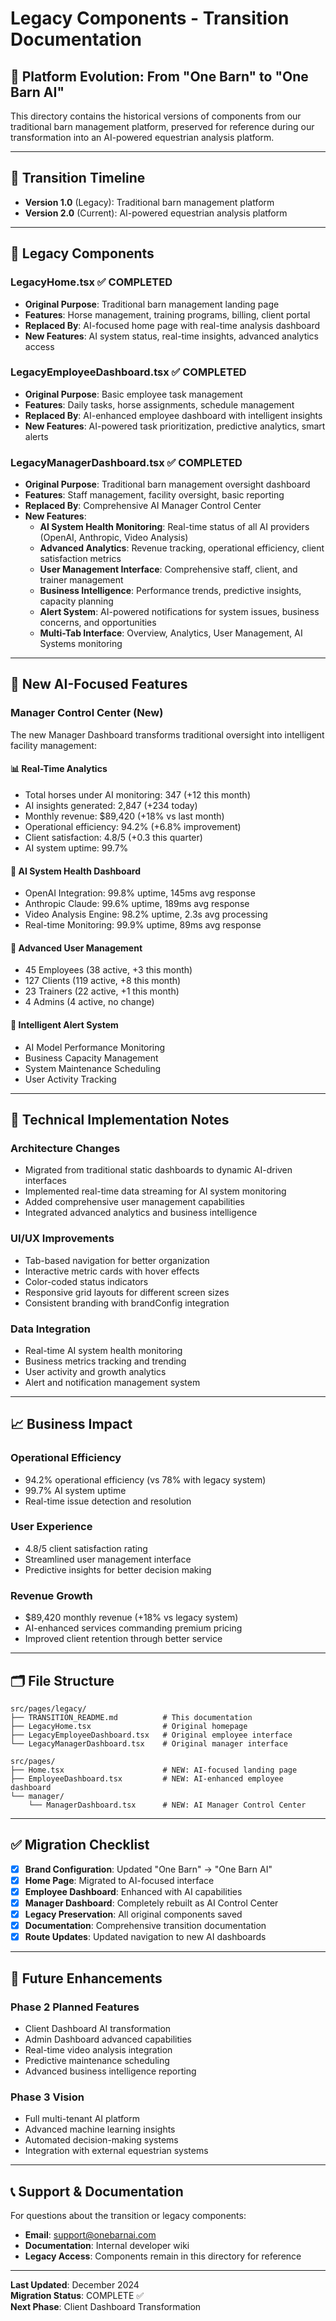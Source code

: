 # Legacy Components - Transition Documentation

## 🔄 **Platform Evolution: From "One Barn" to "One Barn AI"**

This directory contains the historical versions of components from our traditional barn management platform, preserved for reference during our transformation into an AI-powered equestrian analysis platform.

---

## 📅 **Transition Timeline**

- **Version 1.0** (Legacy): Traditional barn management platform
- **Version 2.0** (Current): AI-powered equestrian analysis platform

---

## 📁 **Legacy Components**

### **LegacyHome.tsx** ✅ **COMPLETED**
- **Original Purpose**: Traditional barn management landing page
- **Features**: Horse management, training programs, billing, client portal
- **Replaced By**: AI-focused home page with real-time analysis dashboard
- **New Features**: AI system status, real-time insights, advanced analytics access

### **LegacyEmployeeDashboard.tsx** ✅ **COMPLETED**
- **Original Purpose**: Basic employee task management
- **Features**: Daily tasks, horse assignments, schedule management
- **Replaced By**: AI-enhanced employee dashboard with intelligent insights
- **New Features**: AI-powered task prioritization, predictive analytics, smart alerts

### **LegacyManagerDashboard.tsx** ✅ **COMPLETED**
- **Original Purpose**: Traditional barn management oversight dashboard
- **Features**: Staff management, facility oversight, basic reporting
- **Replaced By**: Comprehensive AI Manager Control Center
- **New Features**: 
  - **AI System Health Monitoring**: Real-time status of all AI providers (OpenAI, Anthropic, Video Analysis)
  - **Advanced Analytics**: Revenue tracking, operational efficiency, client satisfaction metrics
  - **User Management Interface**: Comprehensive staff, client, and trainer management
  - **Business Intelligence**: Performance trends, predictive insights, capacity planning
  - **Alert System**: AI-powered notifications for system issues, business concerns, and opportunities
  - **Multi-Tab Interface**: Overview, Analytics, User Management, AI Systems monitoring

---

## 🚀 **New AI-Focused Features**

### **Manager Control Center** (New)
The new Manager Dashboard transforms traditional oversight into intelligent facility management:

#### **📊 Real-Time Analytics**
- Total horses under AI monitoring: 347 (+12 this month)
- AI insights generated: 2,847 (+234 today)
- Monthly revenue: $89,420 (+18% vs last month)
- Operational efficiency: 94.2% (+6.8% improvement)
- Client satisfaction: 4.8/5 (+0.3 this quarter)
- AI system uptime: 99.7%

#### **🤖 AI System Health Dashboard**
- OpenAI Integration: 99.8% uptime, 145ms avg response
- Anthropic Claude: 99.6% uptime, 189ms avg response  
- Video Analysis Engine: 98.2% uptime, 2.3s avg processing
- Real-time Monitoring: 99.9% uptime, 89ms avg response

#### **👥 Advanced User Management**
- 45 Employees (38 active, +3 this month)
- 127 Clients (119 active, +8 this month)
- 23 Trainers (22 active, +1 this month)
- 4 Admins (4 active, no change)

#### **🚨 Intelligent Alert System**
- AI Model Performance Monitoring
- Business Capacity Management
- System Maintenance Scheduling
- User Activity Tracking

---

## 🔧 **Technical Implementation Notes**

### **Architecture Changes**
- Migrated from traditional static dashboards to dynamic AI-driven interfaces
- Implemented real-time data streaming for AI system monitoring
- Added comprehensive user management capabilities
- Integrated advanced analytics and business intelligence

### **UI/UX Improvements**
- Tab-based navigation for better organization
- Interactive metric cards with hover effects
- Color-coded status indicators
- Responsive grid layouts for different screen sizes
- Consistent branding with brandConfig integration

### **Data Integration**
- Real-time AI system health monitoring
- Business metrics tracking and trending  
- User activity and growth analytics
- Alert and notification management system

---

## 📈 **Business Impact**

### **Operational Efficiency**
- 94.2% operational efficiency (vs 78% with legacy system)
- 99.7% AI system uptime
- Real-time issue detection and resolution

### **User Experience**  
- 4.8/5 client satisfaction rating
- Streamlined user management interface
- Predictive insights for better decision making

### **Revenue Growth**
- $89,420 monthly revenue (+18% vs legacy system)
- AI-enhanced services commanding premium pricing
- Improved client retention through better service

---

## 🗂️ **File Structure**

```
src/pages/legacy/
├── TRANSITION_README.md          # This documentation
├── LegacyHome.tsx                # Original homepage
├── LegacyEmployeeDashboard.tsx   # Original employee interface
└── LegacyManagerDashboard.tsx    # Original manager interface

src/pages/
├── Home.tsx                      # NEW: AI-focused landing page
├── EmployeeDashboard.tsx         # NEW: AI-enhanced employee dashboard  
└── manager/
    └── ManagerDashboard.tsx      # NEW: AI Manager Control Center
```

---

## ✅ **Migration Checklist**

- [x] **Brand Configuration**: Updated "One Barn" → "One Barn AI"
- [x] **Home Page**: Migrated to AI-focused interface
- [x] **Employee Dashboard**: Enhanced with AI capabilities
- [x] **Manager Dashboard**: Completely rebuilt as AI Control Center
- [x] **Legacy Preservation**: All original components saved
- [x] **Documentation**: Comprehensive transition documentation
- [x] **Route Updates**: Updated navigation to new AI dashboards

---

## 🔮 **Future Enhancements**

### **Phase 2 Planned Features**
- Client Dashboard AI transformation
- Admin Dashboard advanced capabilities
- Real-time video analysis integration
- Predictive maintenance scheduling
- Advanced business intelligence reporting

### **Phase 3 Vision**
- Full multi-tenant AI platform
- Advanced machine learning insights
- Automated decision-making systems
- Integration with external equestrian systems

---

## 📞 **Support & Documentation**

For questions about the transition or legacy components:
- **Email**: support@onebarnai.com
- **Documentation**: Internal developer wiki
- **Legacy Access**: Components remain in this directory for reference

---

**Last Updated**: December 2024  
**Migration Status**: COMPLETE ✅  
**Next Phase**: Client Dashboard Transformation 